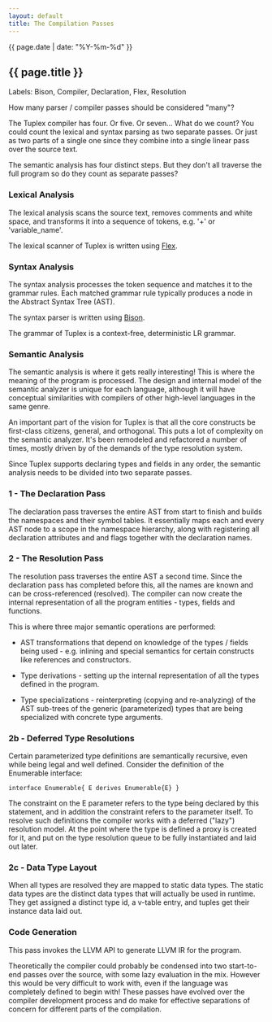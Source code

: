 ```yaml
---
layout: default
title: The Compilation Passes
---
```

{{ page.date | date: "%Y-%m-%d" }}
## {{ page.title }}

Labels: Bison, Compiler, Declaration, Flex, Resolution

How many parser / compiler passes should be considered "many"?

The Tuplex compiler has four. Or five. Or seven... What do we count? You could count the lexical and syntax parsing as two separate passes. Or just as two parts of a single one since they combine into a single linear pass over the source text.

The semantic analysis has four distinct steps. But they don't all traverse the full program so do they count as separate passes?

### Lexical Analysis

The lexical analysis scans the source text, removes comments and white space, and transforms it into a sequence of tokens, e.g. '+' or 'variable_name'.

The lexical scanner of Tuplex is written using <a href="https://en.wikipedia.org/wiki/Flex_(lexical_analyser_generator)">Flex</a>.

### Syntax Analysis

The syntax analysis processes the token sequence and matches it to the grammar rules. Each matched grammar rule typically produces a node in the Abstract Syntax Tree (AST).

The syntax parser is written using <a href="https://www.gnu.org/software/bison/">Bison</a>.

The grammar of Tuplex is a context-free, deterministic LR grammar.

### Semantic Analysis

The semantic analysis is where it gets really interesting! This is where the meaning of the program is processed. The design and internal model of the semantic analyzer is unique for each language, although it will have conceptual similarities with compilers of other high-level languages in the same genre.

An important part of the vision for Tuplex is that all the core constructs be first-class citizens, general, and orthogonal. This puts a lot of complexity on the semantic analyzer. It's been remodeled and refactored a number of times, mostly driven by of the demands of the type resolution system.

Since Tuplex supports declaring types and fields in any order, the semantic analysis needs to be divided into two separate passes.

### 1 - The Declaration Pass

The declaration pass traverses the entire AST from start to finish and builds the namespaces and their symbol tables. It essentially maps each and every AST node to a scope in the namespace hierarchy, along with registering all declaration attributes and and flags together with the declaration names.

### 2 - The Resolution Pass

The resolution pass traverses the entire AST a second time. Since the declaration pass has completed before this, all the names are known and can be cross-referenced (resolved). The compiler can now create the internal representation of all the program entities - types, fields and functions.

This is where three major semantic operations are performed:

* AST transformations that depend on knowledge of the types / fields being used - e.g. inlining and special semantics for certain constructs like references and constructors.

* Type derivations - setting up the internal representation of all the types defined in the program.

* Type specializations - reinterpreting (copying and re-analyzing) of the AST sub-trees of the generic (parameterized) types that are being specialized with concrete type arguments.

### 2b - Deferred Type Resolutions

Certain parameterized type definitions are semantically recursive, even while being legal and well defined. Consider the definition of the Enumerable interface:

    interface Enumerable{ E derives Enumerable{E} }

The constraint on the E parameter refers to the type being declared by this statement, and in addition the constraint refers to the parameter itself. To resolve such definitions the compiler works with a deferred ("lazy") resolution model. At the point where the type is defined a proxy is created for it, and put on the type resolution queue to be fully instantiated and laid out later.

### 2c - Data Type Layout

When all types are resolved they are mapped to static data types. The static data types are the distinct data types that will actually be used in runtime. They get assigned a distinct type id, a v-table entry, and tuples get their instance data laid out.


### Code Generation

This pass invokes the LLVM API to generate LLVM IR for the program.


Theoretically the compiler could probably be condensed into two start-to-end passes over the source, with some lazy evaluation in the mix. However this would be very difficult to work with, even if the language was completely defined to begin with! These passes have evolved over the compiler development process and do make for effective separations of concern for different parts of the compilation.
